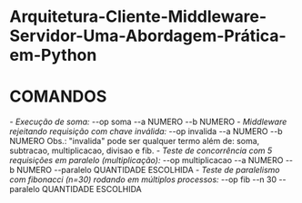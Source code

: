 # Arquitetura-Cliente-Middleware-Servidor-Uma-Abordagem-Prática-em-Python

# COMANDOS
*- Execução de soma:* --op soma --a NUMERO --b NUMERO
*- Middleware rejeitando requisição com chave inválida:* --op invalida --a NUMERO --b NUMERO
      Obs.: "invalida" pode ser qualquer termo além de: soma, subtracao, multiplicacao, divisao e fib.
*- Teste de concorrência com 5 requisições em paralelo (multiplicação):* --op multiplicacao --a NUMERO --b NUMERO --paralelo QUANTIDADE ESCOLHIDA
*- Teste de paralelismo com fibonacci (n=30) rodando em múltiplos processos:* --op fib --n 30 --paralelo QUANTIDADE ESCOLHIDA
